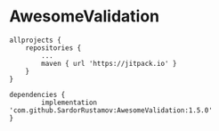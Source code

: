 # AwesomeValidation

>
	allprojects {
		repositories {
			...
			maven { url 'https://jitpack.io' }
		}
	}
	
	dependencies {
	        implementation 'com.github.SardorRustamov:AwesomeValidation:1.5.0'
	}
